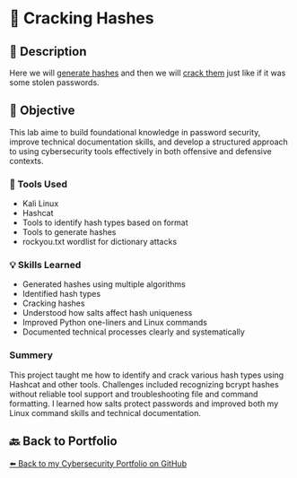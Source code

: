 # 🎯 Cracking Hashes

## 📝 Description
Here we will [generate hashes](https://github.com/RobinBoucherSec/Cracking-hashes/tree/main/Generating%20Hashes) and then we will [crack them](https://github.com/RobinBoucherSec/Cracking-hashes/tree/main/Hashcat%20cracking) just like if it was some stolen passwords.

## 🎯 Objective
This lab aime to build foundational knowledge in password security, improve technical documentation skills, and develop a structured approach to using cybersecurity tools effectively in both offensive and defensive contexts.

### 🔧 Tools Used

- Kali Linux
- Hashcat
- Tools to identify hash types based on format
- Tools to generate hashes
- rockyou.txt wordlist for dictionary attacks

### 💡 Skills Learned
- Generated hashes using multiple algorithms
- Identified hash types
- Cracking hashes
- Understood how salts affect hash uniqueness
- Improved Python one-liners and Linux commands
- Documented technical processes clearly and systematically

### Summery

This project taught me how to identify and crack various hash types using Hashcat and other tools. Challenges included recognizing bcrypt hashes without reliable tool support and troubleshooting file and command formatting. I learned how salts protect passwords and improved both my Linux command skills and technical documentation.

## 🔙 Back to Portfolio
[⬅️ Back to my Cybersecurity Portfolio on GitHub](https://github.com/RobinBoucherSec/RobinBoucherSec)

